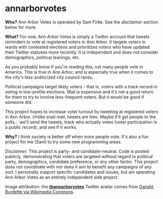 # annarborvotes

**Who?**
Ann Arbor Votes is operated by Sam Firke.  See the _disclaimer_ section below for more.

**What?**
For now, Ann Arbor Votes is simply a Twitter account that tweets reminders to vote at registered voters in Ann Arbor.  It targets voters in wards with contested elections and prioritizes voters who have updated their Twitter statuses more recently.  It is independent and does not consider demographics, political leanings, etc.

As you probably know if you're reading this, not many people vote in America.  This is true in Ann Arbor, and is especially true when it comes to the city's less-publicized city council races.

Political campaigns target likely voters - that is, voters with a track record in voting in low-profile elections.  Mail is expensive and it's not a good return for them to try to involve less-frequent voters.  But it would be good if someone did.

This project hopes to increase voter turnout by tweeting at registered voters in Ann Arbor.  Unlike snail mail, tweets are free.  Maybe it'll get people to the polls... we'll send the tweets, track who actually votes (voter participation is a public record), and see if it works.

**Why?**
I think society is better off when more people vote.  It's also a fun project for me (Sam) to try some new programming areas.

_Disclaimer:_ This project is party- and candidate-neutral.  Code is posted publicly, demonstrating that voters are targeted without regard to political party, demographics, candidate preference, or any other factor.  This project does not coordinate with nor does it aim to benefit any campaigns of any sort.  I personally support specific candidates and issues, but am operating Ann Arbor Votes as an entirely independent side project.

Image attribution: the <a href="http://twitter.com/annarborvotes">**@annarborvotes**</a> Twitter avatar comes from <a href="https://commons.wikimedia.org/wiki/File:I_Voted_Sticker.JPG">Dwight Burdette via Wikimedia Commons</a>.
